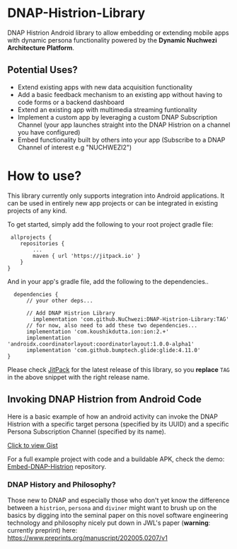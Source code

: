 # DNAP-Histrion-Library
DNAP Histrion Android library to allow embedding or extending mobile apps with dynamic persona functionality powered by the **Dynamic Nuchwezi Architecture Platform**.

## Potential Uses?
- Extend existing apps with new data acquisition functionality
- Add a basic feedback mechanism to an existing app without having to code forms or a backend dashboard
- Extend an existing app with multimedia streaming funtionality
- Implement a custom app by leveraging a custom DNAP Subscription Channel (your app launches straight into the DNAP Histrion on a channel you have configured)
- Embed functionality built by others into your app (Subscribe to a DNAP Channel of interest e.g "NUCHWEZI2")

# How to use?

This library currently only supports integration into Android applications. It can be used in entirely new app projects or can be integrated in existing projects of any kind.

To get started, simply add the following to your root project gradle file:

     allprojects {
		repositories {
			...
			maven { url 'https://jitpack.io' }
		}
	}
  
  And in your app's gradle file, add the following to the dependencies..
  
      dependencies {
          // your other deps...
          
          // Add DNAP Histrion Library
	        implementation 'com.github.NuChwezi:DNAP-Histrion-Library:TAG'
          // for now, also need to add these two dependencies...
          implementation 'com.koushikdutta.ion:ion:2.+'
          implementation 'androidx.coordinatorlayout:coordinatorlayout:1.0.0-alpha1'
          implementation 'com.github.bumptech.glide:glide:4.11.0'
	}
  
Please check [JitPack](https://jitpack.io/#NuChwezi/DNAP-Histrion-Library/) for the latest release of this library, so you **replace** `TAG` in the above snippet with the right release name. 

## Invoking DNAP Histrion from Android Code

Here is a basic example of how an android activity can invoke the DNAP Histrion with a specific target persona (specified by its UUID) and a specific Persona Subscription Channel (specified by its name). 

[Click to view Gist](https://gist.github.com/mcnemesis/c4bc68792a2ca2b6a9f833f2dfe1c5bb)

For a full example project with code and a buildable APK, check the demo: [Embed-DNAP-Histrion](https://github.com/NuChwezi/Embed-DNAP-Histrion) repository.

### DNAP History and Philosophy?

Those new to DNAP and especially those who don't yet know the difference between a `histrion`, `persona` and `diviner` might want to brush up on the basics by digging into the seminal paper on this novel software engineering technology and philosophy nicely put down in JWL's paper (**warning**: currently preprint) here: https://www.preprints.org/manuscript/202005.0207/v1
